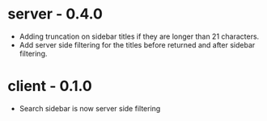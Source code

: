 # server - 0.4.0
* Adding truncation on sidebar titles if they are longer than 21 characters.
* Add server side filtering for the titles before returned and after sidebar filtering.

# client - 0.1.0
* Search sidebar is now server side filtering